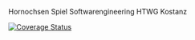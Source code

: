 Hornochsen Spiel
Softwarengineering HTWG Kostanz

[![Coverage Status](https://coveralls.io/repos/github/SeeBehr/Hornochsen/badge.svg?branch=refactoringCMV)](https://coveralls.io/github/SeeBehr/Hornochsen?branch=refactoringCMV)
